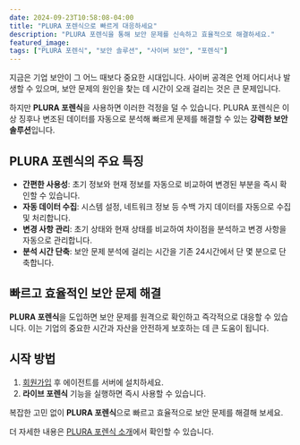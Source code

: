 ```yaml
---
date: 2024-09-23T10:58:08-04:00
title: "PLURA 포렌식으로 빠르게 대응하세요"
description: "PLURA 포렌식을 통해 보안 문제를 신속하고 효율적으로 해결하세요."
featured_image: 
tags: ["PLURA 포렌식", "보안 솔루션", "사이버 보안", "포렌식"]
---
```


지금은 기업 보안이 그 어느 때보다 중요한 시대입니다. 사이버 공격은 언제 어디서나 발생할 수 있으며, 보안 문제의 원인을 찾는 데 시간이 오래 걸리는 것은 큰 문제입니다.

하지만 **PLURA 포렌식**을 사용하면 이러한 걱정을 덜 수 있습니다. PLURA 포렌식은 이상 징후나 변조된 데이터를 자동으로 분석해 빠르게 문제를 해결할 수 있는 **강력한 보안 솔루션**입니다.

## PLURA 포렌식의 주요 특징

- **간편한 사용성**: 초기 정보와 현재 정보를 자동으로 비교하여 변경된 부분을 즉시 확인할 수 있습니다.
- **자동 데이터 수집**: 시스템 설정, 네트워크 정보 등 수백 가지 데이터를 자동으로 수집 및 처리합니다.
- **변경 사항 관리**: 초기 상태와 현재 상태를 비교하여 차이점을 분석하고 변경 사항을 자동으로 관리합니다.
- **분석 시간 단축**: 보안 문제 분석에 걸리는 시간을 기존 24시간에서 단 몇 분으로 단축합니다.

## 빠르고 효율적인 보안 문제 해결

**PLURA 포렌식**을 도입하면 보안 문제를 원격으로 확인하고 즉각적으로 대응할 수 있습니다. 이는 기업의 중요한 시간과 자산을 안전하게 보호하는 데 큰 도움이 됩니다.

## 시작 방법

1. [회원가입](https://purplecow.plura.io/web/welcome/forensic.html) 후 에이전트를 서버에 설치하세요.
2. **라이브 포렌식** 기능을 실행하면 즉시 사용할 수 있습니다.

복잡한 고민 없이 **PLURA 포렌식**으로 빠르고 효율적으로 보안 문제를 해결해 보세요. 

더 자세한 내용은 [PLURA 포렌식 소개](https://purplecow.plura.io/web/welcome/forensic.html)에서 확인할 수 있습니다.
